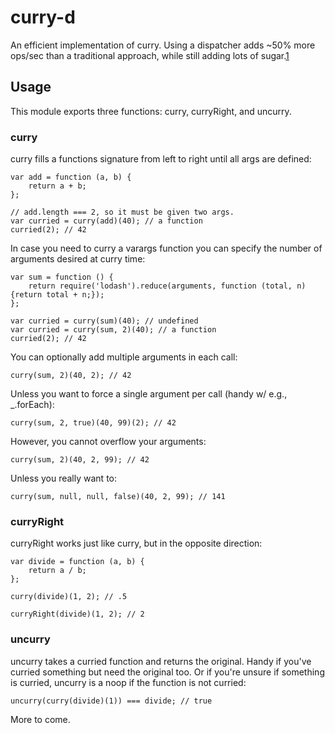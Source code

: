 # curry-d

An efficient implementation of curry. Using a dispatcher adds ~50% more ops/sec than a traditional
approach, while still adding lots of sugar.[1](http://jsperf.com/compare-curry-functions/2)

## Usage

This module exports three functions: curry, curryRight, and uncurry.

### curry

curry fills a functions signature from left to right until all args are defined:

    var add = function (a, b) {
        return a + b;
    };

    // add.length === 2, so it must be given two args.
    var curried = curry(add)(40); // a function
    curried(2); // 42

In case you need to curry a varargs function you can specify the number of arguments desired at
curry time:

    var sum = function () {
        return require('lodash').reduce(arguments, function (total, n) {return total + n;});
    };

    var curried = curry(sum)(40); // undefined
    var curried = curry(sum, 2)(40); // a function
    curried(2); // 42

You can optionally add multiple arguments in each call:

    curry(sum, 2)(40, 2); // 42

Unless you want to force a single argument per call (handy w/ e.g., _.forEach):

    curry(sum, 2, true)(40, 99)(2); // 42

However, you cannot overflow your arguments:

    curry(sum, 2)(40, 2, 99); // 42

Unless you really want to:

    curry(sum, null, null, false)(40, 2, 99); // 141

### curryRight

curryRight works just like curry, but in the opposite direction:

    var divide = function (a, b) {
        return a / b;
    };

    curry(divide)(1, 2); // .5

    curryRight(divide)(1, 2); // 2

### uncurry

uncurry takes a curried function and returns the original. Handy if you've curried something but
need the original too. Or if you're unsure if something is curried, uncurry is a noop if the
function is not curried:

    uncurry(curry(divide)(1)) === divide; // true

More to come.
